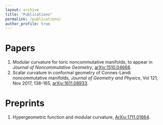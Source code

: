 ```yaml
---
layout: archive
title: "Publications"
permalink: /publications/
author_profile: true
---
```


Papers
=======
1. Modular curvature for toric noncommutative manifolds, 
 to appear in *Journal of Noncommutative Geometry*,
 [arXiv:1510.04668](https://arxiv.org/pdf/1510.04668).
2. Scalar curvature in conformal geometry of Connes-Landi noncommutative manifolds, *Journal of Geometry and Physics*,
Vol 121, Nov 2017, 138-165, [arXiv:1611.08933](https://arxiv.org/pdf/https://arxiv.org/pdf/1510.04668).  


Preprints
======
1. Hypergeometric function and modular curvature, [ArXiv:1711.01664](https://arxiv.org/pdf/1711.01664).

